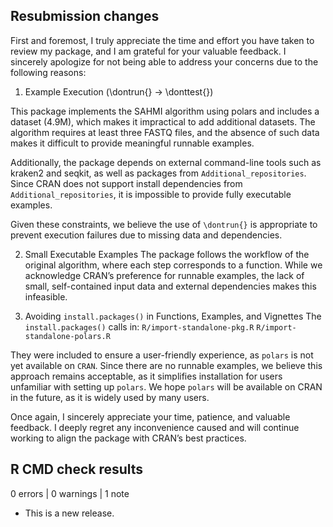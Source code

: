 ## Resubmission changes

First and foremost, I truly appreciate the time and effort you have taken to
review my package, and I am grateful for your valuable feedback. I sincerely
apologize for not being able to address your concerns due to the following
reasons:

1. Example Execution (\dontrun{} → \donttest{})

This package implements the SAHMI algorithm using polars and includes a dataset
(4.9M), which makes it impractical to add additional datasets. The algorithm
requires at least three FASTQ files, and the absence of such data makes it
difficult to provide meaningful runnable examples.

Additionally, the package depends on external command-line tools such as kraken2
and seqkit, as well as packages from `Additional_repositories`. Since CRAN does
not support install dependencies from `Additional_repositories`, it is
impossible to provide fully executable examples. 

Given these constraints, we believe the use of `\dontrun{}` is appropriate to
prevent execution failures due to missing data and dependencies.

2. Small Executable Examples
The package follows the workflow of the original algorithm, where each step
corresponds to a function. While we acknowledge CRAN’s preference for runnable
examples, the lack of small, self-contained input data and external dependencies
makes this infeasible.

3. Avoiding `install.packages()` in Functions, Examples, and Vignettes The
`install.packages()` calls in: `R/import-standalone-pkg.R`
`R/import-standalone-polars.R`

They were included to ensure a user-friendly experience, as `polars` is not yet
available on `CRAN`. Since there are no runnable examples, we believe this
approach remains acceptable, as it simplifies installation for users unfamiliar
with setting up `polars`. We hope `polars` will be available on CRAN in the
future, as it is widely used by many users.

Once again, I sincerely appreciate your time, patience, and valuable feedback. I
deeply regret any inconvenience caused and will continue working to align the
package with CRAN’s best practices.

## R CMD check results

0 errors | 0 warnings | 1 note

* This is a new release.

